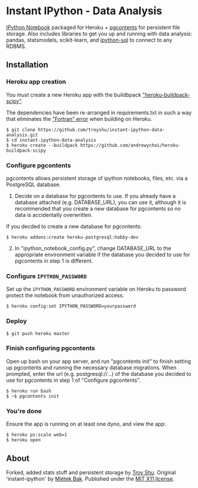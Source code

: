 Instant IPython - Data Analysis
===============================

[IPython Notebook](http://ipython.org/notebook.html) packaged for Heroku + [pgcontents](https://github.com/quantopian/pgcontents) for persistent file storage. Also includes libraries to get you up and running with data analysis: pandas, statsmodels, scikit-learn, and [ipython-sql](https://github.com/mietek/instant-ipython) to connect to any RDBMS.


Installation
-----

### Heroku app creation

You *must* create a new Heroku app with the buildbpack ["heroku-buildpack-scipy"](https://github.com/thenovices/heroku-buildpack-scipy).

The dependencies have been re-arranged in requirements.txt in such a way that eliminates the ["Fortran" error](http://stackoverflow.com/questions/32341732/no-fortran-heroku-scipy-install) when building on Heroku.

```
$ git clone https://github.com/troyshu/instant-ipython-data-analysis.git
$ cd instant-ipython-data-analysis
$ heroku create --buildpack https://github.com/andrewychoi/heroku-buildpack-scipy
```

### Configure pgcontents

pgcontents allows persistent storage of ipython notebooks, files, etc. via a PostgreSQL database.

1) Decide on a database for pgcontents to use. If you already have a database attached (e.g. DATABASE_URL), you can use it, although it is recommended that you create a new database for pgcontents so no data is accidentally overwritten.

If you decded to create a new database for pgcontents:
```
$ heroku addons:create heroku-postgresql:hobby-dev
```

2) In "ipython_notebook_config.py", change DATABASE_URL to the appropriate environment variable if the database you decided to use for pgcontents in step 1 is different.

### Configure `IPYTHON_PASSWORD`

Set up the `IPYTHON_PASSWORD` environment variable on Heroku to password protect the notebook from unauthorized access.

```
$ heroku config:set IPYTHON_PASSWORD=yourpassword
```

### Deploy

```
$ git push heroku master
```

### Finish configuring pgcontents

Open up bash on your app server, and run "pgcontents init" to finish setting up pgcontents and running the necessary database migrations. When prompted, enter the url (e.g. postgresql://...) of the database you decided to use for pgcontents in step 1 of "Configure pgcontents". 
```
$ heroku run bash
$ ~$ pgcontents init
```

### You're done

Ensure the app is running on at least one dyno, and view the app:
```
$ heroku ps:scale web=1
$ heroku open
```


About
-----

Forked, added stats stuff and persistent storage by [Troy Shu](http://troyshu.com). Original 'instant-ipython' by [Miëtek Bak](https://mietek.io/).  Published under the [MIT X11 license](https://mietek.io/license/).
